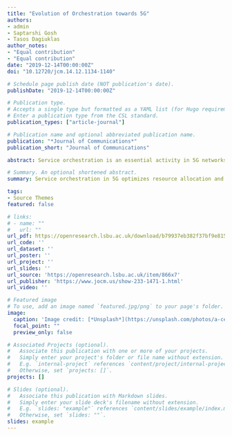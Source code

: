 ```yaml
---
title: "Evolution of Orchestration towards 5G"
authors:
- admin
- Saptarshi Gosh
- Tasos Dagiuklas
author_notes:
- "Equal contribution"
- "Equal contribution"
date: "2019-12-14T00:00:00Z"
doi: "10.12720/jcm.14.12.1134-1140"

# Schedule page publish date (NOT publication's date).
publishDate: "2019-12-14T00:00:00Z"

# Publication type.
# Accepts a single type but formatted as a YAML list (for Hugo requirements).
# Enter a publication type from the CSL standard.
publication_types: ["article-journal"]

# Publication name and optional abbreviated publication name.
publication: "*Journal of Communications*"
publication_short: "Journal of Communications"

abstract: Service orchestration is an essential activity in 5G networks. It performs optimal resource allocation and provisions services in an effective sequence based on demands across a collection of physical or virtual network functions (P/VNF). This paper summarizes several orchestration environments and components along with their evolution towards 5G. A brief operational comparison of platforms such as Open Source Management and Orchestration (OSM MANO), Open Platform for NFV (OPNFV) and Open Network Automation Platform (ONAP) have been presented, along with different deployment models and architectural alternatives.

# Summary. An optional shortened abstract.
summary: Service orchestration in 5G optimizes resource allocation and service delivery across network functions. This paper reviews the evolution of orchestration environments, comparing platforms like OSM MANO, OPNFV, and ONAP, along with different deployment models.

tags:
- Source Themes
featured: false

# links:
# - name: ""
#   url: ""
url_pdf: https://openresearch.lsbu.ac.uk/download/b79937eb382f37bf9e815258c3563fa1380cab999b9fe25e8b29605878ae8e62/458843/IE0015_pdf.pdf
url_code: ''
url_dataset: ''
url_poster: ''
url_project: ''
url_slides: ''
url_source: 'https://openresearch.lsbu.ac.uk/item/866x7'
url_publisher: 'https://www.jocm.us/show-233-1471-1.html'
url_video: ''

# Featured image
# To use, add an image named `featured.jpg/png` to your page's folder. 
image:
  caption: 'Image credit: [*Unsplash*](https://unsplash.com/photos/a-cell-phone-tower-with-a-blue-sky-in-the-background-_-PY-2WQl10)'
  focal_point: ""
  preview_only: false

# Associated Projects (optional).
#   Associate this publication with one or more of your projects.
#   Simply enter your project's folder or file name without extension.
#   E.g. `internal-project` references `content/project/internal-project/index.md`.
#   Otherwise, set `projects: []`.
projects: []

# Slides (optional).
#   Associate this publication with Markdown slides.
#   Simply enter your slide deck's filename without extension.
#   E.g. `slides: "example"` references `content/slides/example/index.md`.
#   Otherwise, set `slides: ""`.
slides: example
---
```


